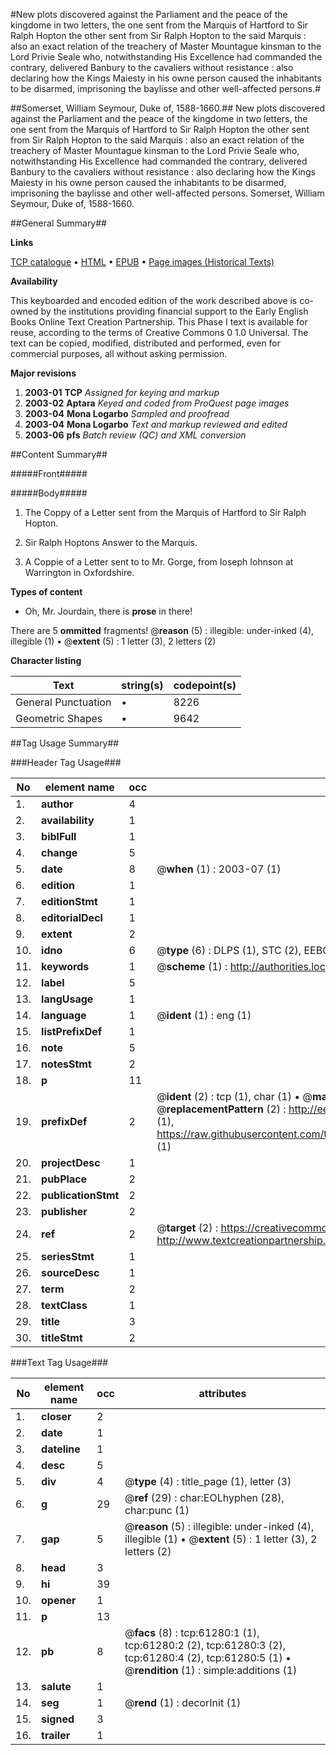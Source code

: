 #New plots discovered against the Parliament and the peace of the kingdome in two letters, the one sent from the Marquis of Hartford to Sir Ralph Hopton the other sent from Sir Ralph Hopton to the said Marquis : also an exact relation of the treachery of Master Mountague kinsman to the Lord Privie Seale who, notwithstanding His Excellence had commanded the contrary, delivered Banbury to the cavaliers without resistance : also declaring how the Kings Maiesty in his owne person caused the inhabitants to be disarmed, imprisoning the baylisse and other well-affected persons.#

##Somerset, William Seymour, Duke of, 1588-1660.##
New plots discovered against the Parliament and the peace of the kingdome in two letters, the one sent from the Marquis of Hartford to Sir Ralph Hopton the other sent from Sir Ralph Hopton to the said Marquis : also an exact relation of the treachery of Master Mountague kinsman to the Lord Privie Seale who, notwithstanding His Excellence had commanded the contrary, delivered Banbury to the cavaliers without resistance : also declaring how the Kings Maiesty in his owne person caused the inhabitants to be disarmed, imprisoning the baylisse and other well-affected persons.
Somerset, William Seymour, Duke of, 1588-1660.

##General Summary##

**Links**

[TCP catalogue](http://www.ota.ox.ac.uk/tcp/)  • 
[HTML](http://tei.it.ox.ac.uk/tcp/Texts-HTML/free/A52/A52957.html)  • 
[EPUB](http://tei.it.ox.ac.uk/tcp/Texts-EPUB/free/A52/A52957.epub) • 
[Page images (Historical Texts)](https://data.historicaltexts.jisc.ac.uk/view?pubId=eebo-12402113e&pageId=eebo-12402113e-61280-1)

**Availability**

This keyboarded and encoded edition of the
	       work described above is co-owned by the institutions
	       providing financial support to the Early English Books
	       Online Text Creation Partnership. This Phase I text is
	       available for reuse, according to the terms of Creative
	       Commons 0 1.0 Universal. The text can be copied,
	       modified, distributed and performed, even for
	       commercial purposes, all without asking permission.

**Major revisions**

1. __2003-01__ __TCP__ *Assigned for keying and markup*
1. __2003-02__ __Aptara__ *Keyed and coded from ProQuest page images*
1. __2003-04__ __Mona Logarbo__ *Sampled and proofread*
1. __2003-04__ __Mona Logarbo__ *Text and markup reviewed and edited*
1. __2003-06__ __pfs__ *Batch review (QC) and XML conversion*

##Content Summary##

#####Front#####

#####Body#####

1. The Coppy of a Letter sent
from the Marquis of Hartford
to Sir Ralph Hopton.

1. Sir Ralph Hoptons Answer to the Marquis.

1. A Coppie of a Letter sent to
to Mr. Gorge, from Ioseph Iohnson
at Warrington in Oxfordshire.

**Types of content**

  * Oh, Mr. Jourdain, there is **prose** in there!

There are 5 **ommitted** fragments! 
 @__reason__ (5) : illegible: under-inked (4), illegible (1)  •  @__extent__ (5) : 1 letter (3), 2 letters (2)

**Character listing**


|Text|string(s)|codepoint(s)|
|---|---|---|
|General Punctuation|•|8226|
|Geometric Shapes|▪|9642|

##Tag Usage Summary##

###Header Tag Usage###

|No|element name|occ|attributes|
|---|---|---|---|
|1.|__author__|4||
|2.|__availability__|1||
|3.|__biblFull__|1||
|4.|__change__|5||
|5.|__date__|8| @__when__ (1) : 2003-07 (1)|
|6.|__edition__|1||
|7.|__editionStmt__|1||
|8.|__editorialDecl__|1||
|9.|__extent__|2||
|10.|__idno__|6| @__type__ (6) : DLPS (1), STC (2), EEBO-CITATION (1), OCLC (1), VID (1)|
|11.|__keywords__|1| @__scheme__ (1) : http://authorities.loc.gov/ (1)|
|12.|__label__|5||
|13.|__langUsage__|1||
|14.|__language__|1| @__ident__ (1) : eng (1)|
|15.|__listPrefixDef__|1||
|16.|__note__|5||
|17.|__notesStmt__|2||
|18.|__p__|11||
|19.|__prefixDef__|2| @__ident__ (2) : tcp (1), char (1)  •  @__matchPattern__ (2) : ([0-9\-]+):([0-9IVX]+) (1), (.+) (1)  •  @__replacementPattern__ (2) : http://eebo.chadwyck.com/downloadtiff?vid=$1&page=$2 (1), https://raw.githubusercontent.com/textcreationpartnership/Texts/master/tcpchars.xml#$1 (1)|
|20.|__projectDesc__|1||
|21.|__pubPlace__|2||
|22.|__publicationStmt__|2||
|23.|__publisher__|2||
|24.|__ref__|2| @__target__ (2) : https://creativecommons.org/publicdomain/zero/1.0/ (1), http://www.textcreationpartnership.org/docs/. (1)|
|25.|__seriesStmt__|1||
|26.|__sourceDesc__|1||
|27.|__term__|2||
|28.|__textClass__|1||
|29.|__title__|3||
|30.|__titleStmt__|2||


###Text Tag Usage###

|No|element name|occ|attributes|
|---|---|---|---|
|1.|__closer__|2||
|2.|__date__|1||
|3.|__dateline__|1||
|4.|__desc__|5||
|5.|__div__|4| @__type__ (4) : title_page (1), letter (3)|
|6.|__g__|29| @__ref__ (29) : char:EOLhyphen (28), char:punc (1)|
|7.|__gap__|5| @__reason__ (5) : illegible: under-inked (4), illegible (1)  •  @__extent__ (5) : 1 letter (3), 2 letters (2)|
|8.|__head__|3||
|9.|__hi__|39||
|10.|__opener__|1||
|11.|__p__|13||
|12.|__pb__|8| @__facs__ (8) : tcp:61280:1 (1), tcp:61280:2 (2), tcp:61280:3 (2), tcp:61280:4 (2), tcp:61280:5 (1)  •  @__rendition__ (1) : simple:additions (1)|
|13.|__salute__|1||
|14.|__seg__|1| @__rend__ (1) : decorInit (1)|
|15.|__signed__|3||
|16.|__trailer__|1||
